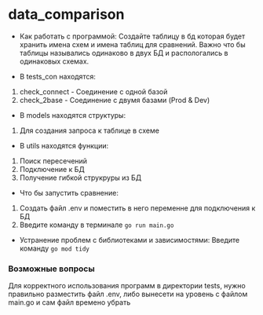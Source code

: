 # data_comparison

- Как работать с программой:
Создайте таблицу в бд которая будет хранить имена схем и имена таблиц для сравнений.
Важно что бы таблицы назывались одинаково в двух БД и распологались в одинаковых схемах.


- В tests_con находятся:
1. check_connect - Соединение с одной базой
2. check_2base - Соединение с двумя базами (Prod & Dev)

- В models находятся структуры:
1. Для создания запроса к таблице в схеме

- В utils находятся функции:
1. Поиск пересечений
2. Подключение к БД
3. Получение гибкой струкруры из БД

- Что бы запустить сравнение:
1. Создать файл .env и поместить в него переменне для подключения к БД
2. Введите команду в терминале ```go run main.go```

- Устранение проблем с библиотеками и зависимостями:
Введите команду ```go mod tidy```


### Возможные вопросы
Для корректного использования программ в директории tests, нужно правильно разместить файл .env, либо вынесети на уровень с файлом main.go и сам файл времено убрать
